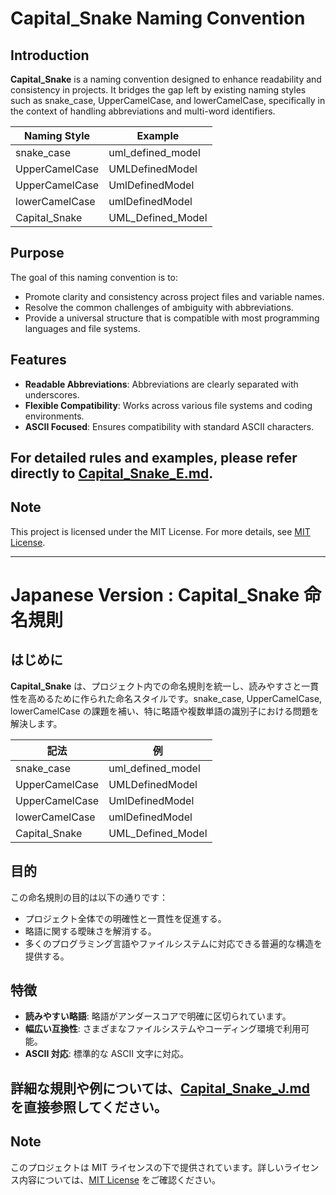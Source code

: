 # Capital_Snake Naming Convention

## Introduction

**Capital_Snake** is a naming convention designed to enhance readability and consistency in projects. It bridges the gap left by existing naming styles such as snake_case, UpperCamelCase, and lowerCamelCase, specifically in the context of handling abbreviations and multi-word identifiers.

| Naming Style   | Example           |
| -------------- | ----------------- |
| snake_case     | uml_defined_model |
| UpperCamelCase | UMLDefinedModel   |
| UpperCamelCase | UmlDefinedModel   |
| lowerCamelCase | umlDefinedModel   |
| Capital_Snake  | UML_Defined_Model |

## Purpose

The goal of this naming convention is to:

- Promote clarity and consistency across project files and variable names.
- Resolve the common challenges of ambiguity with abbreviations.
- Provide a universal structure that is compatible with most programming languages and file systems.

## Features

- **Readable Abbreviations**: Abbreviations are clearly separated with underscores.
- **Flexible Compatibility**: Works across various file systems and coding environments.
- **ASCII Focused**: Ensures compatibility with standard ASCII characters.

## For detailed rules and examples, please refer directly to [Capital_Snake_E.md](./Capital_Snake_E.md).

## Note

This project is licensed under the MIT License. For more details, see [MIT License](https://opensource.org/licenses/MIT).

---

# Japanese Version : Capital_Snake 命名規則

## はじめに

**Capital_Snake** は、プロジェクト内での命名規則を統一し、読みやすさと一貫性を高めるために作られた命名スタイルです。snake_case, UpperCamelCase, lowerCamelCase の課題を補い、特に略語や複数単語の識別子における問題を解決します。

| 記法           | 例                |
| -------------- | ----------------- |
| snake_case     | uml_defined_model |
| UpperCamelCase | UMLDefinedModel   |
| UpperCamelCase | UmlDefinedModel   |
| lowerCamelCase | umlDefinedModel   |
| Capital_Snake  | UML_Defined_Model |

## 目的

この命名規則の目的は以下の通りです：

- プロジェクト全体での明確性と一貫性を促進する。
- 略語に関する曖昧さを解消する。
- 多くのプログラミング言語やファイルシステムに対応できる普遍的な構造を提供する。

## 特徴

- **読みやすい略語**: 略語がアンダースコアで明確に区切られています。
- **幅広い互換性**: さまざまなファイルシステムやコーディング環境で利用可能。
- **ASCII 対応**: 標準的な ASCII 文字に対応。

## 詳細な規則や例については、[Capital_Snake_J.md](./Capital_Snake_J.md) を直接参照してください。

## Note

このプロジェクトは MIT ライセンスの下で提供されています。詳しいライセンス内容については、[MIT License](https://opensource.org/licenses/MIT) をご確認ください。
